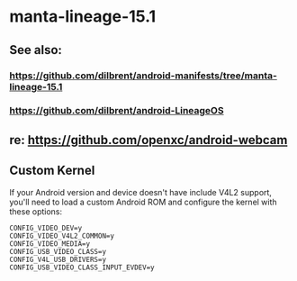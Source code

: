 # manta-lineage-15.1

## See also:
### https://github.com/dilbrent/android-manifests/tree/manta-lineage-15.1
### https://github.com/dilbrent/android-LineageOS

## re: https://github.com/openxc/android-webcam
## Custom Kernel

If your Android version and device doesn't have include V4L2 support, you'll need to load a custom Android ROM and configure the kernel with these options:

```
CONFIG_VIDEO_DEV=y
CONFIG_VIDEO_V4L2_COMMON=y
CONFIG_VIDEO_MEDIA=y
CONFIG_USB_VIDEO_CLASS=y
CONFIG_V4L_USB_DRIVERS=y
CONFIG_USB_VIDEO_CLASS_INPUT_EVDEV=y
```

